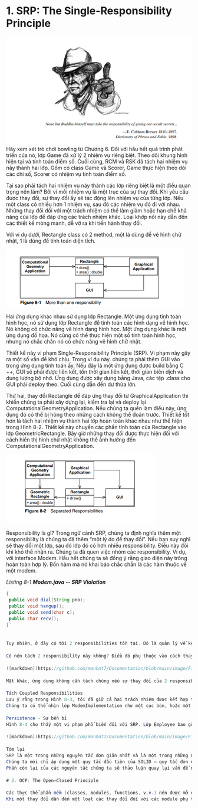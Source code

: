 # 1. SRP: The Single-Responsibility Principle

![markdown](https://github.com/manhnt7/Documentation/blob/main/image/SRP-image.png)
Hãy xem xét trò chơi bowling từ Chương 6. Đối với hầu hết quá trình phát triển của nó, lớp Game đã xử lý 2 nhiệm vụ riêng biệt. Theo dõi khung hình hiện tại và tính toán điểm số. Cuối cùng, RCM và RSK đã tách hai nhiệm vụ này thành hai lớp. Gồm có class Game và Scorer, Game thực hiện theo dõi các chỉ số, Scorer có nhiệm vụ tính toán điểm số.

Tại sao phải tách hai nhiệm vụ này thành các lớp riêng biệt là một điều quan trọng nên làm? Bởi vì mỗi nhiệm vụ là một trục của sự thay đổi. Khi yêu cầu được thay đổi, sự thay đổi ấy sẽ tác động lên nhiệm vụ của từng lớp. 
Nếu một class có nhiều hơn 1 nhiệm vụ, sau đó các nhiệm vụ đó đi với nhau. Những thay đổi đối với một trách nhiệm có thể làm giảm hoặc hạn chế khả năng của lớp để đáp ứng các trách nhiệm khác. Loại khớp nối này dẫn đến các thiết kế mỏng manh, dễ vỡ ra khi tiến hành thay đổi.

Với ví dụ dưới, Rectangle class có 2 method, một là dùng để vẽ hình chữ nhật, 1 là dùng để tính toán diện tích.

![markdown](https://github.com/manhnt7/Documentation/blob/main/image/Figure-8-1.png)

Hai ứng dụng khác nhau sử dụng lớp Rectangle. Một ứng dụng tính toán hình học, nó sử dụng lớp Rectangle để tính toán các hình dạng về hình học. Nó không có chức năng vẽ hình dạng hình học. Một ứng dụng khác là một ứng dụng đồ họa. Nó cũng có thể thực hiện một số tính toán hình học, nhưng nó chắc chắn nó có chức năng vẽ hình chữ nhật.

Thiết kế này vi phạm Single-Responsibility Principle (SRP). 
Vi phạm này gây ra một số vấn đề khó chịu. Trong ví dụ này. chúng ta phải thêm GUI vào trong ứng dụng tính toán ấy. Nếu  đây là một ứng dụng được build bằng C ++, GUI sẽ phải được liên kết, tốn thời gian liên kết, thời gian biên dịch và dung lượng bộ nhớ. Ứng dụng được xây dựng bằng Java, các tệp .class cho GUI phải deploy theo. Cuối cùng dẫn đến dư thừa lớn.

Thứ hai, thay đổi Rectangle để đáp ứng thay đổi từ GraphicalApplication thì khiến chúng ta phải xây dựng lại, kiểm tra lại và deploy lại ComputationalGeometryApplication. Nếu chúng ta quên làm điều này, ứng dụng đó có thể bị hỏng theo những cách không thể đoán trước.
Thiết kế tốt hơn là tách hai nhiệm vụ thành hai lớp hoàn toàn khác nhau như thể hiện trong Hình 8-2. Thiết kế này chuyển các phần tính toán của Rectangle vào lớp GeometricRectangle. Bây giờ
những thay đổi được thực hiện đối với cách hiển thị hình chữ nhật không thể ảnh hưởng đến ComputationalGeometryApplication.

![markdown](https://github.com/manhnt7/Documentation/blob/main/image/Figure-8-2.png)

Responsibility là gì?
Trong ngữ cảnh SRP, chúng ta định nghĩa thêm một responsibility là chúng ta đã thêm “một lý do để thay đổi”. Nếu bạn suy nghĩ sẽ thay đổi một lớp, sau đó lớp đó có hơn nhiều responsibility. Điều này đôi khi khó thể nhận ra. Chúng ta đã quen việc nhóm các responsibility. Ví dụ, với interface Modem. Hầu hết chúng ta sẽ đồng ý rằng giao diện này trông hoàn toàn hợp lý. Bốn hàm mà nó khai báo chắc chắn là các hàm thuộc về một modem.

*Listing 8-1*
***Modem.java -- SRP Violation***
```java
{
 public void dial(String pno);
 public void hangup();
 public void send(char c);
 public char recv();
}`


Tuy nhiên, ở đây có tới 2 responsibilities tồn tại. Đó là quản lý về kết nối và giao tiếp dữ liệu. dial và hangup là 2 hàm có nhiệm vụ kết nối với modem, trong khi send và recv là 2 hàm có chức năng thực hiện giao tiếp dữ liệu.

Có nên tách 2 responsibility này không? Điều đó phụ thuộc vào cách thay đổi của ứng dụng. Nếu ứng dụng thay đổi các chức năng kết nối, thì sau đó design sẽ có mùi của Rigidity bởi vì class sẽ call send và recv và thực hiện recompiled và redeployed nhiều hơn hơn chúng ta muốn. Trong trường hợp đó, hai trách nhiệm nên được tách biệt như trong Hình 8-3.

![markdown](https://github.com/manhnt7/Documentation/blob/main/image/Figure-8-3.png)

Mặt khác, ứng dụng không cần tách chúng nếu sự thay đổi của 2 responsibilities thực hiện cùng một thời điểm. Thật vậy, tách chúng ra sẽ có mùi “Không cần thiết - Sự phức tạp”.

Tách Coupled Responsibilities
Lưu ý rằng trong Hình 8-3, tôi đã giữ cả hai trách nhiệm được kết hợp trong lớp ModemImplementation.  This is not desirable, but it may be necessary. Thường có những lý do, liên quan đến các chi tiết của phần cứng hoặc hệ điều hành, buộc chúng ta phải kết hợp những thứ mà chúng ta không muốn kết hợp.
Chúng ta có thể nhìn lớp ModemImplementation như một cục bùn, hoặc một mụn cóc; tuy nhiên, hãy lưu ý rằng tất cả phụ thuộc đều đi qua nó. Không ai ngoại trừ main cần biết rằng nó tồn tại.

Persistence - Sự bền bỉ
Hình 8-4 cho thấy một vi phạm phổ biến đối với SRP. Lớp Employee bao gồm business rules và persistence control. Hai trách nhiệm này hầu như không bao giờ được trộn lẫn. Business rules có khuynh hướng thay đổi thường xuyên và persitence có thể không thay đổi thường xuyên, nó thay đổi vì những lý do hoàn toàn khác nhau. Cho nên sự ràng buộc giữa business và persitence sẽ gây ra những rắc rối.

![markdown](https://github.com/manhnt7/Documentation/blob/main/image/Figure-8-4.png)

Tóm lại
SRP là một trong những nguyên tắc đơn giản nhất và là một trong những nguyên tắc khó thực hiện đúng. Các responsibility liên đới là một cái gì đó mà chúng tôi làm một cách tự nhiên. Tìm kiếm và tách biệt những responsibility đó với nhau là chiếm phần lớn của việc thiết kế phần mềm. 
Chúng ta mới chỉ áp dụng một quy tắc đầu tiên của SOLID – quy tắc đơn nhiệm – vào thiết kế phần mềm thì code đã trở nên trong sáng và hữu dụng hơn rất nhiều. Có thể dễ dàng hình dung được, nếu các anh em developer chúng ta đều nắm vững và áp dụng các quy tắc này, thì phần mềm của chúng ta sẽ tốt lên rất nhiều.
Phần còn lại của các nguyên tắc chúng ta sẽ thảo luận quay lại vấn đề này theo cách này hay cách khác. 

# 2. OCP: The Open–Closed Principle

Các thực thể phần mềm (classes, modules, functions, v.v.) nên được mở để mở rộng, nhưng sửa đổi thì không. 
Khi một thay đổi dẫn đến một loạt các thay đổi đối với các module phụ thuộc, lúc đó design sẽ có mùi Rigidity. OCP khuyên chúng tôi nên cấu trúc lại hệ thống để những thay đổi tiếp theo sẽ không gây ra nhiều sửa đổi hơn.
